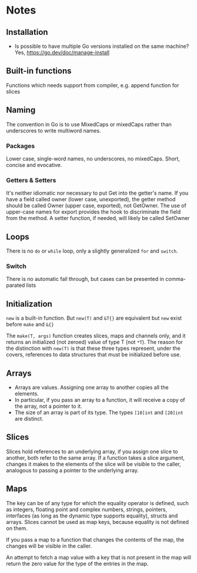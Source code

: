 # Notes

## Installation
* Is possible to have multiple Go versions installed on the same machine?
 Yes, https://go.dev/doc/manage-install

## Built-in functions
Functions which needs support from compiler, e.g. append function for slices

## Naming
The convention in Go is to use MixedCaps or mixedCaps rather than underscores to write multiword names.

### Packages
Lower case, single-word names, no underscores, no mixedCaps. Short, concise and evocative.

### Getters & Setters
It's neither idiomatic nor necessary to put Get into the getter's name. 
If you have a field called owner (lower case, unexported), the getter method should be 
called Owner (upper case, exported), not GetOwner.
The use of upper-case names for export provides the hook to discriminate the field from the method.
A setter function, if needed, will likely be called SetOwner

## Loops
There is no `do` or `while` loop, only a slightly generalized `for` and `switch`.

### Switch
There is no automatic fall through, but cases can be presented in comma-parated lists

## Initialization
`new` is a built-in function. But `new(T)` and `&T{}` are equivalent but `new` exist before `make` 
and `&{}`

The `make(T, args)` function creates slices, maps and channels only, and it returns an 
initialized (not zeroed) value of type T (not `*T`).
The reason for the distinction with `new(T)` is that these three types represent, under the covers, 
references to data structures
that must be initialized before use.

## Arrays
* Arrays are values. Assigning one array to another copies all the elements.
* In particular, if you pass an array to a function, it will receive a copy of the array, not a 
pointer to it.
* The size of an array is part of its type. The types `[10]int` and `[20]int` are distinct.

## Slices
Slices hold references to an underlying array, if you assign one slice to another, both
refer to the same array. If a function takes a slice argument, changes it makes to
the elements of the slice will be visible to the caller, analogous to passing a
pointer to the underlying array.

## Maps
The key can be of any type for which the equality operator is defined, such as integers, floating 
point and complex numbers, strings, pointers, interfaces (as long as the dynamic type supports 
equality), structs and arrays. Slices cannot be used as map keys, because equality is not defined 
on them.

If you pass a map to a function that changes the contents of the map, the changes will be visible
in the caller.

An attempt to fetch a map value with a key that is not present in the map will return the zero 
value for the type of the entries in the map.

